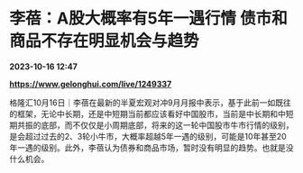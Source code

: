# 李蓓：A股大概率有5年一遇行情 债市和商品不存在明显机会与趋势

**2023-10-16 12:47**

**https://www.gelonghui.com/live/1249337**

格隆汇10月16日｜李蓓在最新的半夏宏观对冲9月月报中表示，基于此前一如既往的框架，无论中长期，还是中短期当前都应该看好中国股市，当前是中长期和中短期共振的底部，而不仅仅是小周期底部，将来的这一轮中国股市牛市行情的级别，是会超过过去的2、3轮小牛市，大概率超越5年一遇的级别，可能是10年甚至20年一遇的级别。此外，李蓓认为债券和商品市场，暂时没有明显的趋势。也就是没什么机会。